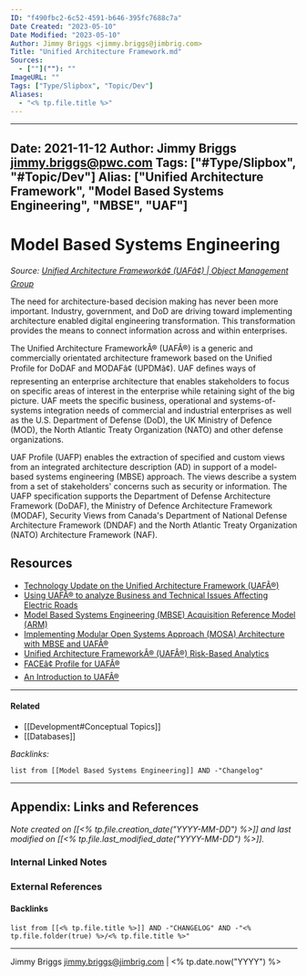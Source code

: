 ```yaml
---
ID: "f490fbc2-6c52-4591-b646-395fc7688c7a"
Date Created: "2023-05-10"
Date Modified: "2023-05-10"
Author: Jimmy Briggs <jimmy.briggs@jimbrig.com>
Title: "Unified Architecture Framework.md"
Sources: 
  - [""](""): ""
ImageURL: ""
Tags: ["Type/Slipbox", "Topic/Dev"]
Aliases:
  - "<% tp.file.title %>"
---
```


---
Date: 2021-11-12
Author: Jimmy Briggs <jimmy.briggs@pwc.com>
Tags: ["#Type/Slipbox", "#Topic/Dev"]
Alias: ["Unified Architecture Framework", "Model Based Systems Engineering", "MBSE", "UAF"]
---

# Model Based Systems Engineering

*Source: [Unified Architecture Frameworkâ¢ (UAFâ¢) | Object Management Group](https://www.omg.org/hot-topics/uaf.htm)*

The need for architecture-based decision making has never been more important. Industry, government, and DoD are driving toward implementing architecture enabled digital engineering transformation. This transformation provides the means to connect information across and within enterprises.

The Unified Architecture FrameworkÂ® (UAFÂ®) is a generic and commercially orientated architecture framework based on the Unified Profile for DoDAF and MODAFâ¢ (UPDMâ¢). UAF defines ways of representing an enterprise architecture that enables stakeholders to focus on specific areas of interest in the enterprise while retaining sight of the big picture. UAF meets the specific business, operational and systems-of-systems integration needs of commercial and industrial enterprises as well as the U.S. Department of Defense (DoD), the UK Ministry of Defence (MOD), the North Atlantic Treaty Organization (NATO) and other defense organizations.

UAF Profile (UAFP) enables the extraction of specified and custom views from an integrated architecture description (AD) in support of a model-based systems engineering (MBSE) approach. The views describe a system from a set of stakeholders' concerns such as security or information. The UAFP specification supports the Department of Defense Architecture Framework (DoDAF), the Ministry of Defence Architecture Framework (MODAF), Security Views from Canada's Department of National Defense Architecture Framework (DNDAF) and the North Atlantic Treaty Organization (NATO) Architecture Framework (NAF).

## Resources

- [Technology Update on the Unified Architecture Framework (UAFÂ®)](https://www.brighttalk.com/webcast/12231/394559)
- [Using UAFÂ® to analyze Business and Technical Issues Affecting Electric Roads](https://www.brighttalk.com/webcast/12231/392818)
- [Model Based Systems Engineering (MBSE) Acquisition Reference Model (ARM)](https://www.brighttalk.com/webcast/12231/394577)
- [Implementing Modular Open Systems Approach (MOSA) Architecture with MBSE and UAFÂ®](https://www.brighttalk.com/webcast/12231/393778)
- [Unified Architecture FrameworkÂ® (UAFÂ®) Risk-Based Analytics](https://www.brighttalk.com/webcast/12231/344186)
- [FACEâ¢ Profile for UAFÂ®](https://www.brighttalk.com/webcast/12231/344163)
- [An Introduction to UAFÂ®](https://www.youtube.com/watch?v=AWJk_7KtQ0w&t=1s)

***

#### Related

- [[Development#Conceptual Topics]]
- [[Databases]]

*Backlinks:*

```dataview
list from [[Model Based Systems Engineering]] AND -"Changelog"
```

***

## Appendix: Links and References

*Note created on [[<% tp.file.creation_date("YYYY-MM-DD") %>]] and last modified on [[<% tp.file.last_modified_date("YYYY-MM-DD") %>]].*

### Internal Linked Notes

### External References

#### Backlinks

```dataview
list from [[<% tp.file.title %>]] AND -"CHANGELOG" AND -"<% tp.file.folder(true) %>/<% tp.file.title %>"
```


***

Jimmy Briggs <jimmy.briggs@jimbrig.com> | <% tp.date.now("YYYY") %>